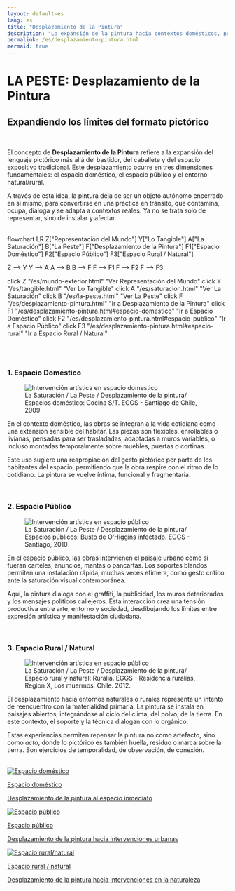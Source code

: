 ```yaml
---
layout: default-es  
lang: es  
title: "Desplazamiento de la Pintura"  
description: "La expansión de la pintura hacia contextos domésticos, públicos y naturales."  
permalink: /es/desplazamiento-pintura.html  
mermaid: true
---
```


<h1 class="titulo">LA PESTE: Desplazamiento de la Pintura</h1>
<h2 class="subtitulo">Expandiendo los límites del formato pictórico</h2>
<br>

<section class="parrafo">
  <p>
    El concepto de <strong>Desplazamiento de la Pintura</strong> refiere a la expansión del lenguaje pictórico más allá del bastidor, del caballete y del espacio expositivo tradicional. Este desplazamiento ocurre en tres dimensiones fundamentales: el espacio doméstico, el espacio público y el entorno natural/rural.
  </p>

  <p>
    A través de esta idea, la pintura deja de ser un objeto autónomo encerrado en sí mismo, para convertirse en una práctica en tránsito, que contamina, ocupa, dialoga y se adapta a contextos reales. Ya no se trata solo de representar, sino de instalar y afectar.
  </p>
</section>

<br>


<div class="mermaid">
flowchart LR
  Z["Representación del Mundo"]
  Y["Lo Tangible"]
  A["La Saturación"]
  B["La Peste"]
  F["Desplazamiento de la Pintura"]
  F1["Espacio Doméstico"]
  F2["Espacio Público"]
  F3["Espacio Rural / Natural"]

  Z --> Y
  Y --> A
  A --> B
  B --> F
  F --> F1
  F --> F2
  F --> F3

  click Z "/es/mundo-exterior.html" "Ver Representación del Mundo"
  click Y "/es/tangible.html" "Ver Lo Tangible"
  click A "/es/saturacion.html" "Ver La Saturación"
  click B "/es/la-peste.html" "Ver La Peste"
  click F "/es/desplazamiento-pintura.html" "Ir a Desplazamiento de la Pintura"
  click F1 "/es/desplazamiento-pintura.html#espacio-domestico" "Ir a Espacio Doméstico"
  click F2 "/es/desplazamiento-pintura.html#espacio-publico" "Ir a Espacio Público"
  click F3 "/es/desplazamiento-pintura.html#espacio-rural" "Ir a Espacio Rural / Natural"
</div>

<br><br>


<h3 class="subtitulo2" id="espacio-domestico">1. Espacio Doméstico</h3>
<figure class="imagen-con-caption">
  <img src="/assets/img/la-saturacion-cocina-cubierta-086.jpg" alt="Intervención artística en espacio domestico" loading="lazy">
  <figcaption>La Saturación / La Peste / Desplazamiento de la pintura/ Espacios doméstico: Cocina S/T. EGGS - Santiago de Chile, 2009</figcaption>
</figure>

<section class="parrafo">
  <p>
    En el contexto doméstico, las obras se integran a la vida cotidiana como una extensión sensible del habitar. Las piezas son flexibles, enrollables o livianas, pensadas para ser trasladadas, adaptadas a muros variables, o incluso montadas temporalmente sobre muebles, puertas o cortinas.
  </p>
  <p>
    Este uso sugiere una reapropiación del gesto pictórico por parte de los habitantes del espacio, permitiendo que la obra respire con el ritmo de lo cotidiano. La pintura se vuelve íntima, funcional y fragmentaria.
  </p>
</section>

<br>

<h3 class="subtitulo2" id="espacio-publico">2. Espacio Público</h3>
<figure class="imagen-con-caption">
  <img src="/assets/img/la-peste-desp-espacio-pub-ohiggins001.jpg" alt="Intervención artística en espacio público" loading="lazy">
  <figcaption>La Saturación / La Peste / Desplazamiento de la pintura/ Espacios públicos: Busto de O'Higgins infectado. EGGS - Santiago, 2010</figcaption>
</figure>

<section class="parrafo">
  <p>
    En el espacio público, las obras intervienen el paisaje urbano como si fueran carteles, anuncios, mantas o pancartas. Los soportes blandos permiten una instalación rápida, muchas veces efímera, como gesto crítico ante la saturación visual contemporánea.
  </p>
  <p>
    Aquí, la pintura dialoga con el graffiti, la publicidad, los muros deteriorados y los mensajes políticos callejeros. Esta interacción crea una tensión productiva entre arte, entorno y sociedad, desdibujando los límites entre expresión artística y manifestación ciudadana.
  </p>
</section>

<br>

<h3 class="subtitulo2" id="espacio-rural">3. Espacio Rural / Natural</h3>
<figure class="imagen-con-caption">
  <img src="/assets/img/la-peste-desp-espacio-rural-ruralias01.jpg" alt="Intervención artística en espacio público" loading="lazy">
  <figcaption>La Saturación / La Peste / Desplazamiento de la pintura/ Espacio rural y natural: Ruralia. EGGS - Residencia ruralías, Region X, Los muermos, Chile. 2012.</figcaption>
</figure>

<section class="parrafo">
  <p>
    El desplazamiento hacia entornos naturales o rurales representa un intento de reencuentro con la materialidad primaria. La pintura se instala en paisajes abiertos, integrándose al ciclo del clima, del polvo, de la tierra. En este contexto, el soporte y la técnica dialogan con lo orgánico.
  </p>
  <p>
    Estas experiencias permiten repensar la pintura no como artefacto, sino como <em>acto</em>, donde lo pictórico es también huella, residuo o marca sobre la tierra. Son ejercicios de temporalidad, de observación, de conexión.
  </p>
</section>

<br>
<!-- Botones de secciones -->
<div class="button-container">
  <a href="#espacio-domestico" class="fancy-button">
    <div class="button-content">
      <img src="/assets/img/la-saturacion-cocina-cubierta-086.jpg" alt="Espacio doméstico">
      <p class="title">Espacio doméstico</p>
      <p class="subtitle">Desplazamiento de la pintura al espacio inmediato</p>
    </div>
  </a>
  <a href="#espacio-publico" class="fancy-button">
    <div class="button-content">
      <img src="/assets/img/la-peste-desp-espacio-pub-ohiggins001.jpg" alt="Espacio público">
      <p class="title">Espacio público</p>
      <p class="subtitle">Desplazamiento de la pintura hacia intervenciones urbanas</p>
    </div>
  </a>
  <a href="#espacio-rural" class="fancy-button">
    <div class="button-content">
      <img src="/assets/img/la-peste-desp-espacio-rural-ruralias01.jpg" alt="Espacio rural/natural">
      <p class="title">Espacio rural / natural</p>
      <p class="subtitle">Desplazamiento de la pintura hacia intervenciones en la naturaleza</p>
    </div>
  </a>
</div>
